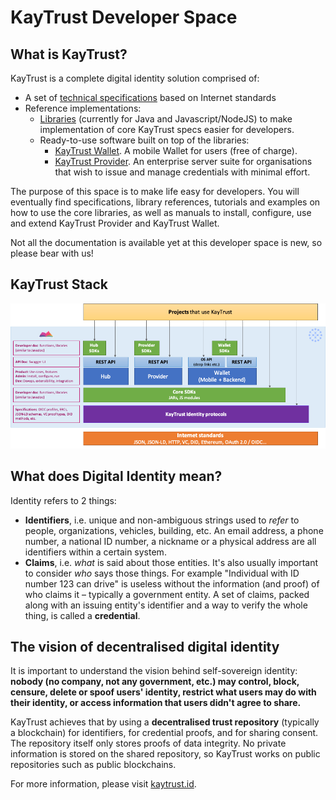 # KayTrust Developer Space

## What is KayTrust?
KayTrust is a complete digital identity solution comprised of:

- A set of [technical specifications](Specs) based on Internet standards
- Reference implementations:
    - [Libraries](SDK) (currently for Java and Javascript/NodeJS) to make implementation of core KayTrust specs easier for developers.
    - Ready-to-use software built on top of the libraries:
        - [KayTrust Wallet](Wallet). A mobile Wallet for users (free of charge).
        - [KayTrust Provider](Provider). An enterprise server suite for organisations that wish to issue and manage credentials with minimal effort.

The purpose of this space is to make life easy for developers. You will eventually find specifications, library references, tutorials and examples on how to use the core libraries, as well as manuals to install, configure, use and extend KayTrust Provider and KayTrust Wallet.

Not all the documentation is available yet at this developer space is new, so please bear with us!

## KayTrust Stack

[![](img/KayTrust%20Stack.png)]()

## What does Digital Identity mean?
Identity refers to 2 things:

- **Identifiers**, i.e. unique and non-ambiguous strings used to _refer_ to people, organizations, vehicles, building, etc. An email address, a phone number, a national ID number, a nickname or a physical address are all identifiers within a certain system.
- **Claims**, i.e. _what_ is said about those entities. It's also usually important to consider _who_ says those things. For example "Individual with ID number 123 can drive" is useless without the information (and proof) of who claims it – typically a government entity. A set of claims, packed along with an issuing entity's identifier and a way to verify the whole thing, is called a **credential**.

## The vision of decentralised digital identity

It is important to understand the vision behind self-sovereign identity: **nobody (no company, not any government, etc.) may control, block, censure, delete or spoof users' identity, restrict what users may do with their identity, or access information that users didn't agree to share.**

KayTrust achieves that by using a **decentralised trust repository** (typically a blockchain) for identifiers, for credential proofs, and for sharing consent. The repository itself only stores proofs of data integrity. No private information is stored on the shared repository, so KayTrust works on public repositories such as public blockchains.

For more information, please visit [kaytrust.id](https://www.kaytrust.id/).

